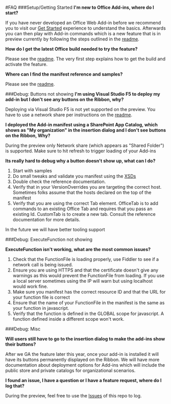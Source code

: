 #FAQ
###Setup/Getting Started
**I'm new to Office Add-ins, where do I start?**

If you have never developed an Office Web Add-in before we recommend you to visit our [Get Started](http://dev.office.com/getting-started/addins) experience to understand the basics. Afterwards you can then play with Add-in commands which is a new feature that is in preview currently by following the steps outlined in the [readme](https://github.com/OfficeDev/Office-Add-in-Commands-Samples/blob/master/README.md). 

**How do I get the latest Office build needed to try the feature?**

Please see the [readme](https://github.com/OfficeDev/Office-Add-in-Commands-Samples/blob/master/README.md). The very first step explains how to get the build and activate the feature. 

**Where can I find the manifest reference and samples?**

Please see the [readme](https://github.com/OfficeDev/Office-Add-in-Commands-Samples/blob/master/README.md).  


###Debug: Buttons not showing
**I'm using Visual Studio F5 to deploy my add-in but I don't see any buttons on the Ribbon, why?**

Deploying via Visual Studio F5 is not yet supported on the preview. You have to use a network share per instructions on the [readme](https://github.com/OfficeDev/Office-Add-in-Commands-Samples/blob/master/README.md). 

**I deployed the Add-in manifest using a SharePoint App Catalog, which shows as "My organization" in the insertion dialog and I don't see buttons on the Ribbon, Why?**

During the preview only Network share (which appears as "Shared Folder") is supported. Make sure to hit refresh to trigger loading of your Add-ins

**Its really hard to debug why a button doesn't show up, what can I do?**

1. Start with samples
1. Do small tweaks and validate you manifest using the [XSDs](https://github.com/OfficeDev/Office-Add-in-Commands-Samples/tree/master/Tools/XSD)
1. Double check the reference documentation.  
1. Verify that in your VersionOverrides you are targeting the correct host. Sometimes folks assume that the hosts declared on the top of the manifest
2. Verify that you are using the correct Tab element. OfficeTab is to add commands to an existing Office Tab and requires that you pass an existing Id. CustomTab is to create a new tab. Consult the reference documentation for more details. 

In the future we will have better tooling support

###Debug: ExecuteFunction not showing

**ExecuteFunction isn't working, what are the most common issues?**

1. Check that the FunctionFile is loading properly, use Fiddler to see if a network call is being issued. 
2. Ensure you are using HTTPS and that the certificate doesn't give any warnings as this would prevent the FunctionFile from loading. If you use a local server sometimes using the IP will warn but using localhost would work fine. 
3. Make sure you manifest has the correct resource ID and that the URL for your function file is correct
4. Ensure that the name of your FunctionFile in the manifest is the same as your function in javascript. 
5. Verify that the function is defined in the GLOBAL scope for javascript. A function defined inside a different scope won't work. 

###Debug: Misc

**Will users still have to go to the insertion dialog to make the add-ins show their buttons?**

After we GA the feature later this year, once your add-in is installed it will have its buttons permanently displayed on the Ribbon. We will have more documentation about deployment options for Add-ins which will include the public store and private catalogs for organizational scenarios. 

**I found an issue, I have a question or I have a feature request, where do I log that?**

During the preview, feel free to use the [Issues](https://github.com/OfficeDev/Office-Add-in-Commands-Samples/issues) of this repo to log. 

